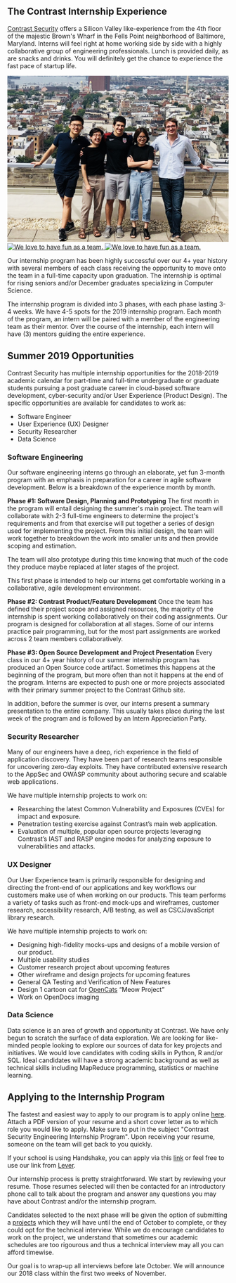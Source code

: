 ## The Contrast Internship Experience
[Contrast Security](https://stackoverflow.com/jobs/companies/contrast-security) offers a Silicon Valley like-experience from the 4th floor of the majestic Brown's Wharf in the Fells Point neighborhood of Baltimore, Maryland. Interns will feel right at home working side by side with a highly collaborative group of engineering professionals. Lunch is provided daily, as are snacks and drinks. You will definitely get the chance to experience the fast pace of startup life.

<a href="2019Interns.jpg" title="We love to have fun as a team.">
<img src="2019Interns.jpg" alt="We love to have fun as a team.">
</a>
<a href="2017Interns.png" title="We love to have fun as a team.">
<img src="2017Interns.png" alt="We love to have fun as a team.">
<a href="interns.jpg" title="We love to have fun as a team.">
<img src="interns.jpg" alt="We love to have fun as a team.">
</a>
</a>

Our internship program has been highly successful over our 4+ year history with several members of each class receiving the opportunity to move onto the team in a full-time capacity upon graduation. The internship is optimal for rising seniors and/or December graduates specializing in Computer Science. 

The internship program is divided into 3 phases, with each phase lasting 3-4 weeks. We have 4-5 spots for the 2019 internship program. Each month of the program, an intern will be paired with a member of the engineering team as their mentor. Over the course of the internship, each intern will have (3) mentors guiding the entire experience. 

## Summer 2019 Opportunities
Contrast Security has multiple internship opportunities for the 2018-2019 academic calendar for part-time and full-time undergraduate or graduate students pursuing a post graduate career in cloud-based software development, cyber-security and/or User Experience (Product Design). The specific opportunities are available for candidates to work as:

* Software Engineer
* User Experience (UX) Designer
* Security Researcher
* Data Science

### Software Engineering
Our software engineering interns go through an elaborate, yet fun 3-month program with an emphasis in preparation for a career in agile software development. Below is a breakdown of the experience month by month.

**Phase #1: Software Design, Planning and Prototyping**
The first month in the program will entail designing the summer's main project. The team will collaborate with 2-3 full-time engineers to determine the project's requirements and from that exercise will put together a series of design used for implementing the project. From this initial design, the team will work together to breakdown the work into smaller units and then provide scoping and estimation.

The team will also prototype during this time knowing that much of the code they produce maybe replaced at later stages of the project.

This first phase is intended to help our interns get comfortable working in a collaborative, agile development environment.

**Phase #2: Contrast Product/Feature Development**
Once the team has defined their project scope and assigned resources, the majority of the internship is spent working collaboratively on their coding assignments. Our program is designed for collaboration at all stages. Some of our interns practice pair programming, but for the most part assignments are worked across 2 team members collaboratively.

**Phase #3: Open Source Development and Project Presentation**
Every class in our 4+ year history of our summer internship program has produced an Open Source code artifact. Sometimes this happens at the beginning of the program, but more often than not it happens at the end of the program. Interns are expected to push one or more projects associated with their primary summer project to the Contrast Github site.

In addition, before the summer is over, our interns present a summary presentation to the entire company. This usually takes place during the last week of the program and is followed by an Intern Appreciation Party.

### Security Researcher
Many of our engineers have a deep, rich experience in the field of application discovery. They have been part of research teams responsible for uncovering zero-day exploits. They have contributed extensive research to the AppSec and OWASP community about authoring secure and scalable web applications. 

We have multiple internship projects to work on:

* Researching the latest Common Vulnerability and Exposures (CVEs) for impact and exposure.
* Penetration testing exercise against Contrast’s main web application.
* Evaluation of multiple, popular open source projects leveraging Contrast’s IAST and RASP engine modes for analyzing exposure to vulnerabilities and attacks.

### UX Designer
Our User Experience team is primarily responsible for designing and directing the front-end of our applications and key workflows our customers make use of when working on our products. This team performs a variety of tasks such as front-end mock-ups and wireframes, customer research, accessibility research, A/B testing, as well as CSC/JavaScript library research.

We have multiple internship projects to work on:

* Designing high-fidelity mocks-ups and designs of a mobile version of our product.
* Multiple usability studies
* Customer research project about upcoming features
* Other wireframe and design projects for upcoming features
* General QA Testing and Verification of New Features
* Design 1 cartoon cat for [OpenCats](http://contrast-security-oss.github.io/meow/index.html) “Meow Project”
* Work on OpenDocs imaging

### Data Science
Data science is an area of growth and opportunity at Contrast. We have only begun to scratch the surface of data exploration. We are looking for like-minded people looking to explore our sources of data for key projects and initiatives. We would love candidates with coding skills in Python, R and/or SQL. Ideal candidates will have a strong academic background as well as technical skills including MapReduce programming, statistics or machine learning.

## Applying to the Internship Program
The fastest and easiest way to apply to our program is to apply online [here](https://jobs.lever.co/contrastsecurity/ee23b08c-afe0-47d9-9811-f571eb63c82d). Attach a PDF version of your resume and a short cover letter as to which role you would like to apply. Make sure to put in the subject "Contrast Security Engineering Internship Program". Upon receiving your resume, someone on the team will get back to you quickly. 

If your school is using Handshake, you can apply via this [link](https://app.joinhandshake.com/jobs/1750818) or feel free to use our link from [Lever](https://jobs.lever.co/contrastsecurity/ee23b08c-afe0-47d9-9811-f571eb63c82d).


Our internship process is pretty straightforward. We start by reviewing your resume. Those resumes selected will then be contacted for an introductory phone call to talk about the program and answer any questions you may have about Contrast and/or the internship program. 

Candidates selected to the next phase will be given the option of submitting a [projects](challenges.md) which they will have until the end of October to complete, or they could opt for the technical interview. While we do encourage candidates to work on the project, we understand that sometimes our academic schedules are too rigourous and thus a technical interview may all you can afford timewise. 

Our goal is to wrap-up all interviews before late October. We will announce our 2018 class within the first two weeks of November.


